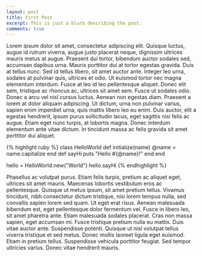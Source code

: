 ```yaml
---
layout: post
title: First Post
excerpt: This is just a blurb describing the post.
comments: true
---
```


Lorem ipsum dolor sit amet, consectetur adipiscing elit. Quisque luctus, augue id rutrum viverra, augue justo placerat neque, dignissim ultrices mauris metus at augue. Praesent dui tortor, bibendum auctor sodales sed, accumsan dapibus urna. Mauris porttitor dui at tortor egestas gravida. Duis at tellus nunc. Sed id tellus libero, sit amet auctor ante. Integer leo urna, sodales at pulvinar quis, ultrices et odio. Ut euismod tortor nec magna elementum interdum. Fusce at leo id leo pellentesque aliquet. Donec elit sem, tristique ac rhoncus ac, ultrices sit amet sem. Fusce ut sodales odio. Donec a arcu vel nisl cursus luctus. Aenean non egestas diam. Praesent a lorem at dolor aliquam adipiscing. Ut dictum, urna non pulvinar varius, sapien enim imperdiet urna, quis mattis libero leo eu enim. Duis auctor, elit a egestas hendrerit, ipsum purus sollicitudin lacus, eget sagittis nisi felis ac augue. Etiam eget nunc turpis, at lobortis magna. Donec interdum elementum ante vitae dictum. In tincidunt massa ac felis gravida sit amet porttitor dui aliquet.

{% highlight ruby %}
class HelloWorld
   def initialize(name)
      @name = name.capitalize
   end
   def sayHi
      puts "Hello #{@name}!"
   end
end

hello = HelloWorld.new("World")
hello.sayHi
{% endhighlight %}

Phasellus ac volutpat purus. Etiam felis turpis, pretium ac aliquet eget, ultrices sit amet mauris. Maecenas lobortis vestibulum eros ac pellentesque. Quisque ut metus ipsum, sit amet pretium tellus. Vivamus tincidunt, nibh consectetur dictum tristique, nisi lorem tempus nulla, sed convallis sapien lorem sed quam. Ut eget erat risus. Aenean malesuada bibendum est, eget pellentesque dolor fermentum vel. Fusce in libero leo, sit amet pharetra ante. Etiam malesuada sodales placerat. Cras non massa sapien, eget accumsan mi. Fusce tristique pretium nulla eu mattis. Duis vitae auctor ante. Suspendisse potenti. Quisque ut nisl volutpat tellus viverra tristique et sed metus. Donec mollis laoreet ligula eget euismod. Etiam in pretium tellus. Suspendisse vehicula porttitor feugiat. Sed tempor ultricies varius. Donec vitae hendrerit mauris.

